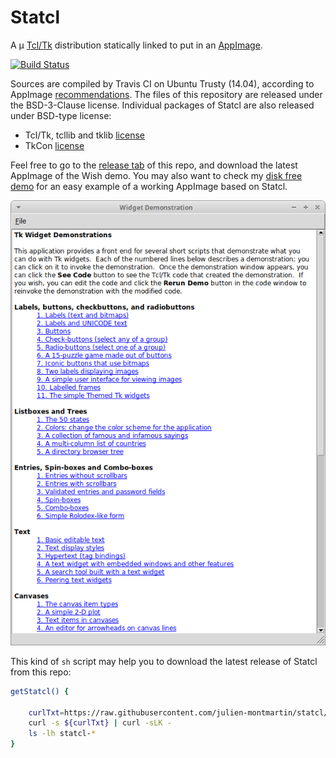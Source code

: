 # Statcl

A μ [Tcl/Tk](https://www.tcl.tk) distribution statically linked to put in an [AppImage](https://appimage.org).

[![Build Status](https://travis-ci.com/julien-montmartin/statcl.svg?branch=master)](https://travis-ci.com/julien-montmartin/statcl)

Sources are compiled by Travis CI on Ubuntu Trusty (14.04), according to AppImage [recommendations](https://docs.appimage.org/packaging-guide/distribution.html). The files of this repository are released under the BSD-3-Clause license. Individual packages of Statcl are also released under BSD-type license:

- Tcl/Tk, tcllib and tklib [license](https://wiki.tcl-lang.org/page/license)
- TkCon [license](http://tkcon.sourceforge.net/docs/license.terms)

Feel free to go to the [release tab](https://github.com/julien-montmartin/statcl/releases/latest) of this repo, and download the latest AppImage of the Wish demo. You may also want to check my [disk free demo](https://github.com/julien-montmartin/statcl-df-demo) for an easy example of a working AppImage based on Statcl.

<p align="center"><img alt="A screenshot of Wish demo"
src="./WishDemo.png"></p>

This kind of `sh` script may help you to download the latest release of Statcl from this repo:

```bash
getStatcl() {

	curlTxt=https://raw.githubusercontent.com/julien-montmartin/statcl/master/curl.txt
	curl -s ${curlTxt} | curl -sLK -
	ls -lh statcl-*
}
```
